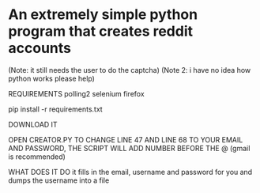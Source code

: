 
# An extremely simple python program that creates reddit accounts
(Note: it still needs the user to do the captcha)
(Note 2: i have no idea how python works please help)


REQUIREMENTS
polling2
selenium
firefox

pip install -r requirements.txt

DOWNLOAD IT

OPEN CREATOR.PY TO CHANGE LINE 47 AND LINE 68 TO YOUR EMAIL AND PASSWORD, THE SCRIPT WILL ADD NUMBER BEFORE THE @ (gmail is recommended)
 
WHAT DOES IT DO
it fills in the email, username and password for you and dumps the username into a file
